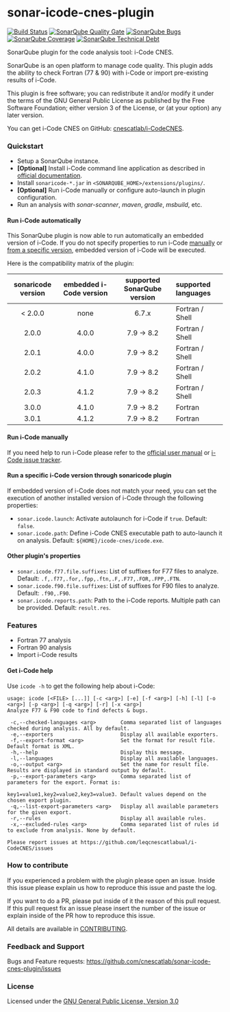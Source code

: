 # sonar-icode-cnes-plugin
[![Build Status](https://travis-ci.org/lequal/sonar-icode-cnes-plugin.svg?branch=master)](https://travis-ci.org/lequal/sonar-icode-cnes-plugin)
[![SonarQube Quality Gate](https://sonarcloud.io/api/project_badges/measure?project=fr.cnes.sonar.plugins%3Asonar-icode-cnes-plugin&metric=alert_status)](https://sonarcloud.io/dashboard?id=fr.cnes.sonar.plugins%3Asonar-icode-cnes-plugin)
[![SonarQube Bugs](https://sonarcloud.io/api/project_badges/measure?project=fr.cnes.sonar.plugins%3Asonar-icode-cnes-plugin&metric=bugs)](https://sonarcloud.io/project/issues?id=fr.cnes.sonar.plugins%3Asonar-icode-cnes-plugin&resolved=false&types=BUG)
[![SonarQube Coverage](https://sonarcloud.io/api/project_badges/measure?project=fr.cnes.sonar.plugins%3Asonar-icode-cnes-plugin&metric=coverage)](https://sonarcloud.io/component_measures?id=fr.cnes.sonar.plugins%3Asonar-icode-cnes-plugin&metric=Coverage)
[![SonarQube Technical Debt](https://sonarcloud.io/api/project_badges/measure?project=fr.cnes.sonar.plugins%3Asonar-icode-cnes-plugin&metric=sqale_index)](https://sonarcloud.io/component_measures?id=fr.cnes.sonar.plugins%3Asonar-icode-cnes-plugin&metric=sqale_index)

SonarQube plugin for the code analysis tool: i-Code CNES.

SonarQube is an open platform to manage code quality. This plugin adds the ability to check Fortran (77 & 90) with i-Code or import pre-existing results of i-Code.

This plugin is free software; you can redistribute it and/or modify it under the terms of the GNU General Public License as published by the Free Software Foundation; either version 3 of the License, or (at your option) any later version.

You can get i-Code CNES on GitHub: [cnescatlab/i-CodeCNES](https://github.com/cnescatlab/i-CodeCNES).

### Quickstart
- Setup a SonarQube instance.
- **[Optional]** Install i-Code command line application as described in [official documentation](https://github.com/cnescatlab/i-CodeCNES/wiki/Installation-Manual).
- Install `sonaricode-*.jar` in `<SONARQUBE_HOME>/extensions/plugins/`.
- **[Optional]** Run i-Code manually or configure auto-launch in plugin configuration.
- Run an analysis with *sonar-scanner*, *maven*, *gradle*, *msbuild*, etc.

#### Run i-Code automatically
This SonarQube plugin is now able to run automatically an embedded version of i-Code. If you do not specify properties to run i-Code [manually](#run-i-Code-manually) or [from a specific version](#Run-a-specific-i-Code-version-through-sonaricode-plugin), embedded version of i-Code will be executed.

Here is the compatibility matrix of the plugin:

| sonaricode version | embedded i-Code version | supported SonarQube version | supported languages |
|:------------------:|:-----------------------:|:---------------------------:|:--------------------|
|       < 2.0.0      |           none          |          6.7.x              |   Fortran / Shell   |
|        2.0.0       |          4.0.0          |        7.9 -> 8.2           |   Fortran / Shell   |
|        2.0.1       |          4.0.0          |        7.9 -> 8.2           |   Fortran / Shell   |
|        2.0.2       |          4.1.0          |        7.9 -> 8.2           |   Fortran / Shell   |
|        2.0.3       |          4.1.2          |        7.9 -> 8.2           |   Fortran / Shell   |
|        3.0.0       |          4.1.0          |        7.9 -> 8.2           |       Fortran       |
|        3.0.1       |          4.1.2          |        7.9 -> 8.2           |       Fortran       |

#### Run i-Code manually
If you need help to run i-Code please refer to the [official user manual](https://github.com/cnescatlab/i-CodeCNES/wiki/User-Manual) or [i-Code issue tracker](https://github.com/cnescatlab/i-CodeCNES/issues).

#### Run a specific i-Code version through sonaricode plugin
If embedded version of i-Code does not match your need, you can set the execution of another installed version of i-Code through the following properties:
- `sonar.icode.launch`: Activate autolaunch for i-Code if `true`. Default: `false`.
- `sonar.icode.path`: Define i-Code CNES executable path to auto-launch it on analysis. Default: `${HOME}/icode-cnes/icode.exe`.

#### Other plugin's properties
- `sonar.icode.f77.file.suffixes`: List of suffixes for F77 files to analyze. Default: `.f,.f77,.for,.fpp,.ftn,.F,.F77,.FOR,.FPP,.FTN`.
- `sonar.icode.f90.file.suffixes`: List of suffixes for F90 files to analyze. Default: `.f90,.F90`.
- `sonar.icode.reports.path`: Path to the i-Code reports. Multiple path can be provided. Default: `result.res`.

### Features
- Fortran 77 analysis
- Fortran 90 analysis
- Import i-Code results

#### Get i-Code help
Use `icode -h` to get the following help about i-Code:
````
usage: icode [<FILE> [...]] [-c <arg>] [-e] [-f <arg>] [-h] [-l] [-o <arg>] [-p <arg>] [-q <arg>] [-r] [-x <arg>]
Analyze F77 & F90 code to find defects & bugs.

 -c,--checked-languages <arg>        Comma separated list of languages checked during analysis. All by default.
 -e,--exporters                      Display all available exporters.
 -f,--export-format <arg>            Set the format for result file. Default format is XML.
 -h,--help                           Display this message.
 -l,--languages                      Display all available languages.
 -o,--output <arg>                   Set the name for result file. Results are displayed in standard output by default.
 -p,--export-parameters <arg>        Comma separated list of parameters for the export. Format is:
                                     key1=value1,key2=value2,key3=value3. Default values depend on the chosen export plugin.
 -q,--list-export-parameters <arg>   Display all available parameters for the given export.
 -r,--rules                          Display all available rules.
 -x,--excluded-rules <arg>           Comma separated list of rules id to exclude from analysis. None by default.

Please report issues at https://github.com/leqcnescatlabual/i-CodeCNES/issues
````

### How to contribute
If you experienced a problem with the plugin please open an issue. Inside this issue please explain us how to reproduce this issue and paste the log. 

If you want to do a PR, please put inside of it the reason of this pull request. If this pull request fix an issue please insert the number of the issue or explain inside of the PR how to reproduce this issue.

All details are available in [CONTRIBUTING](https://github.com/cnescatlab/sonar-icode-cnes-plugin/blob/master/CONTRIBUTING.md).

### Feedback and Support
Bugs and Feature requests: https://github.com/cnescatlab/sonar-icode-cnes-plugin/issues

### License
Licensed under the [GNU General Public License, Version 3.0](https://www.gnu.org/licenses/gpl.txt)

